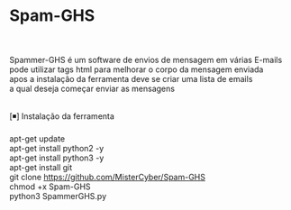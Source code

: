 # Spam-GHS<br><br>
Spammer-GHS é um software de envios de mensagem em várias E-mails<br>
pode utilizar tags html para melhorar o corpo da mensagem enviada<br>
apos a instalação da ferramenta deve se criar uma lista de emails<br>
a qual deseja começar enviar as mensagens<br><br>

 
[◾] Instalação da ferramenta<br><br>
apt-get update<br>
apt-get install python2 -y<br>
apt-get install python3 -y<br>
apt-get install git<br>
git clone  https://github.com/MisterCyber/Spam-GHS<br>
chmod +x Spam-GHS<br>
python3 SpammerGHS.py<br>

